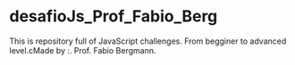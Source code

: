 # desafioJs_Prof_Fabio_Berg
This is repository full of JavaScript challenges. From begginer to advanced level.cMade by :. Prof. Fabio Bergmann.
